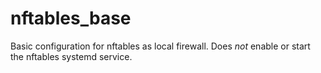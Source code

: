 # nftables_base

Basic configuration for nftables as local firewall. Does *not* enable or start the nftables systemd service.
